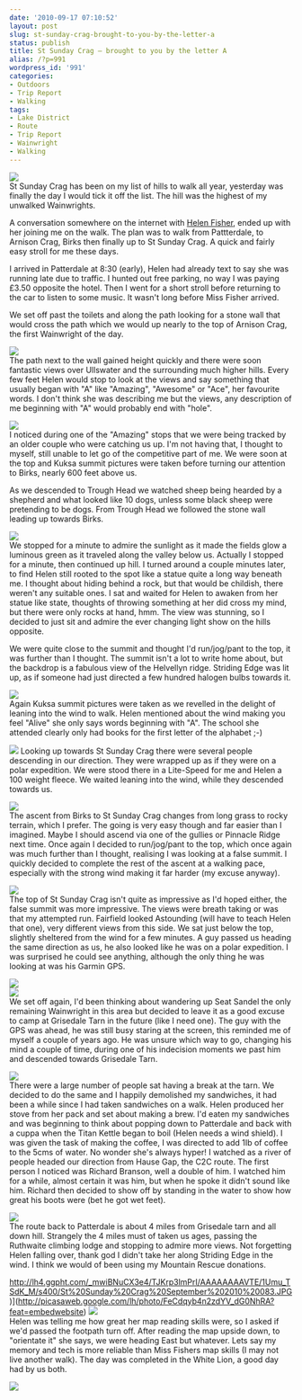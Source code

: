 ```yaml
---
date: '2010-09-17 07:10:52'
layout: post
slug: st-sunday-crag-brought-to-you-by-the-letter-a
status: publish
title: St Sunday Crag – brought to you by the letter A
alias: /?p=991
wordpress_id: '991'
categories:
- Outdoors
- Trip Report
- Walking
tags:
- Lake District
- Route
- Trip Report
- Wainwright
- Walking
---
```


[![](http://dl.dropbox.com/u/2657852/website/images/St-Sunday-Crag-September-2010-053.jpg)](http://dl.dropbox.com/u/2657852/website/images/St-Sunday-Crag-September-2010-053.jpg)  
St Sunday Crag has been on my list of hills to walk all year, yesterday was finally the day I would tick it off the list. The hill was the highest of my unwalked Wainwrights.  
<!-- more -->
A conversation somewhere on the internet with [Helen Fisher](http://helenswonderings.blogspot.com/), ended up with her joining me on the walk. The plan was to walk from Pattterdale, to Arnison Crag, Birks then finally up to St Sunday Crag. A quick and fairly easy stroll for me these days.  

I arrived in Patterdale at 8:30 (early), Helen had already text to say she was running late due to traffic. I hunted out free parking, no way I was paying £3.50 opposite the hotel. Then I went for a short stroll before returning to the car to listen to some music. It wasn't long before Miss Fisher arrived.  

We set off past the toilets and along the path looking for a stone wall that would cross the path which we would up nearly to the top of Arnison Crag, the first Wainwright of the day.  

[![](http://lh6.ggpht.com/_mwiBNuCX3e4/TJKH-53I4SI/AAAAAAAAVD8/klBYyXNm_1o/s400/St%20Sunday%20Crag%20September%202010%20005.JPG)](http://picasaweb.google.com/lh/photo/3SSXZWBwuF6ovOcFEGchdg?feat=embedwebsite)  
The path next to the wall gained height quickly and there were soon fantastic views over Ullswater and the surrounding much higher hills. Every few feet Helen would stop to look at the views and say something that usually began with "A" like "Amazing", "Awesome" or "Ace", her favourite words. I don't think she was describing me but the views, any description of me beginning with "A" would probably end with "hole".  

[![](http://lh3.ggpht.com/_mwiBNuCX3e4/TJKK6fZfXWI/AAAAAAAAVFM/SlFa204Hf0g/s400/St%20Sunday%20Crag%20September%202010%20011.JPG)](http://picasaweb.google.com/lh/photo/2zihxoTKCL5AAN3oqCanzw?feat=embedwebsite)  
I noticed during one of the "Amazing" stops that we were being tracked by an older couple who were catching us up. I'm not having that, I thought to myself, still unable to let go of the competitive part of me. We were soon at the top and Kuksa summit pictures were taken before turning our attention to Birks, nearly 600 feet above us.  

As we descended to Trough Head we watched sheep being hearded by a shepherd and what looked like 10 dogs, unless some black sheep were pretending to be dogs. From Trough Head we followed the stone wall leading up towards Birks.  

[![](http://lh3.ggpht.com/_mwiBNuCX3e4/TJKQ8AqAKWI/AAAAAAAAVH0/IlpALs8VFbo/s400/St%20Sunday%20Crag%20September%202010%20025.JPG)](http://picasaweb.google.com/lh/photo/1Xwx9tciMnIyIj9mxwsmpA?feat=embedwebsite)  
We stopped for a minute to admire the sunlight as it made the fields glow a luminous green as it traveled along the valley below us. Actually I stopped for a minute, then continued up hill. I turned around a couple minutes later, to find Helen still rooted to the spot like a statue quite a long way beneath me. I thought about hiding behind a rock, but that would be childish, there weren't any suitable ones. I sat and waited for Helen to awaken from her statue like state, thoughts of throwing something at her did cross my mind, but there were only rocks at hand, hmm. The view was stunning, so I decided to just sit and admire the ever changing light show on the hills opposite.  

We were quite close to the summit and thought I'd run/jog/pant to the top, it was further than I thought. The summit isn't a lot to write home about, but the backdrop is a fabulous view of the Helvellyn ridge. Striding Edge was lit up, as if someone had just directed a few hundred halogen bulbs towards it.  

[![](http://lh5.ggpht.com/_mwiBNuCX3e4/TJKW_tCQgTI/AAAAAAAAVKU/LXmV7K2VKC0/s400/St%20Sunday%20Crag%20September%202010%20038.JPG)](http://picasaweb.google.com/lh/photo/hR_XiAE_7oQPmt9xo3PE4g?feat=embedwebsite)  
Again Kuksa summit pictures were taken as we revelled in the delight of leaning into the wind to walk. Helen mentioned about the wind making you feel "Alive" she only says words beginning with "A". The school she attended clearly only had books for the first letter of the alphabet ;-)  

[![](http://lh3.ggpht.com/_mwiBNuCX3e4/TJKXg6flnII/AAAAAAAAVKg/h0ZjEPQjYOo/s400/St%20Sunday%20Crag%20September%202010%20039.JPG)](http://picasaweb.google.com/lh/photo/nLVT3HDN5lzLllgCNsNlRg?feat=embedwebsite) Looking up towards St Sunday Crag there were several people descending in our direction. They were wrapped up as if they were on a polar expedition. We were stood there in a Lite-Speed for me and Helen a 100 weight fleece. We waited leaning into the wind, while they descended towards us.  

[![](http://lh6.ggpht.com/_mwiBNuCX3e4/TJKfa4dQ5oI/AAAAAAAAVN4/ovaKM0UEQEw/s400/St%20Sunday%20Crag%20September%202010%20056.JPG)](http://picasaweb.google.com/lh/photo/smOfrvdbE-IOl8OFnpRJyw?feat=embedwebsite)  
The ascent from Birks to St Sunday Crag changes from long grass to rocky terrain, which I prefer. The going is very easy though and far easier than I imagined. Maybe I should ascend via one of the gullies or Pinnacle Ridge next time. Once again I decided to run/jog/pant to the top, which once again was much further than I thought, realising I was looking at a false summit. I quickly decided to complete the rest of the ascent at a walking pace, especially with the strong wind making it far harder (my excuse anyway).  

[![](http://lh3.ggpht.com/_mwiBNuCX3e4/TJKjDu82eJI/AAAAAAAAVPc/HF3G0T1sWPY/s400/St%20Sunday%20Crag%20September%202010%20064.JPG)](http://picasaweb.google.com/lh/photo/D3UAor39SHFH90ZVrh9v0g?feat=embedwebsite)  
The top of St Sunday Crag isn't quite as impressive as I'd hoped either, the false summit was more impressive. The views were breath taking or was that my attempted run. Fairfield looked Astounding (will have to teach Helen that one), very different views from this side. We sat just below the top, slightly sheltered from the wind for a few minutes. A guy passed us heading the same direction as us, he also looked like he was on a polar expedition. I was surprised he could see anything, although the only thing he was looking at was his Garmin GPS.  

[![](http://lh4.ggpht.com/_mwiBNuCX3e4/TJKlgFX558I/AAAAAAAAVQg/M1g7X0IcZss/s400/St%20Sunday%20Crag%20September%202010%20070.JPG)](http://picasaweb.google.com/lh/photo/_hkSML0ZGq__0Lmuo3fGfg?feat=embedwebsite)  
[![](http://lh4.ggpht.com/_mwiBNuCX3e4/TJKnUW3INII/AAAAAAAAVRQ/wFaRjHmHct8/s400/St%20Sunday%20Crag%20September%202010%20074.JPG)](http://picasaweb.google.com/lh/photo/zYrFgl7BqGIwHvU5opPNUQ?feat=embedwebsite)  
We set off again, I'd been thinking about wandering up Seat Sandel the only remaining Wainwright in this area but decided to leave it as a good excuse to camp at Grisedale Tarn in the future (like I need one). The guy with the GPS was ahead, he was still busy staring at the screen, this reminded me of myself a couple of years ago. He was unsure which way to go, changing his mind a couple of time, during one of his indecision moments we past him and descended towards Grisedale Tarn.  

[![](http://lh4.ggpht.com/_mwiBNuCX3e4/TJKoLNGRvkI/AAAAAAAAVRo/kB_fDOdPP4Q/s400/St%20Sunday%20Crag%20September%202010%20076.JPG)](http://picasaweb.google.com/lh/photo/9hmuseP_9rA0leOrTNQhqw?feat=embedwebsite)  
There were a large number of people sat having a break at the tarn. We decided to do the same and I happily demolished my sandwiches, it had been a while since I had taken sandwiches on a walk. Helen produced her stove from her pack and set about making a brew. I'd eaten my sandwiches and was beginning to think about popping down to Patterdale and back with a cuppa when the Titan Kettle began to boil (Helen needs a wind shield). I was given the task of making the coffee, I was directed to add 1Ib of coffee to the 5cms of water. No wonder she's always hyper! I watched as a river of people headed our direction from Hause Gap, the C2C route. The first person I noticed was Richard Branson, well a double of him. I watched him for a while, almost certain it was him, but when he spoke it didn't sound like him. Richard then decided to show off by standing in the water to show how great his boots were (bet he got wet feet).  

[![](http://lh3.ggpht.com/_mwiBNuCX3e4/TJKqpyuJNKI/AAAAAAAAVSo/X5rCe7i-zyI/s400/St%20Sunday%20Crag%20September%202010%20081.JPG)](http://picasaweb.google.com/lh/photo/cqQJGJg5q3rDYuDs0OBafg?feat=embedwebsite)  
The route back to Patterdale is about 4 miles from Grisedale tarn and all down hill. Strangely the 4 miles must of taken us ages, passing the Ruthwaite climbing lodge and stopping to admire more views. Not forgetting Helen falling over, thank god I didn't take her along Striding Edge in the wind. I think we would of been using my Mountain Rescue donations.  

http://lh4.ggpht.com/_mwiBNuCX3e4/TJKrp3lmPrI/AAAAAAAAVTE/1Umu_TSdK_M/s400/St%20Sunday%20Crag%20September%202010%20083.JPG)](http://picasaweb.google.com/lh/photo/FeCdqyb4n2zdYV_dG0NhRA?feat=embedwebsite) [![](http://lh4.ggpht.com/_mwiBNuCX3e4/TJKNdwWey2I/AAAAAAAAVGQ/NhAswUAMjgk/s400/St%20Sunday%20Crag%20September%202010%20017.JPG)](http://picasaweb.google.com/lh/photo/eeTemSYotIjR_2SoVU0jZQ?feat=embedwebsite)  
Helen was telling me how great her map reading skills were, so I asked if we'd passed the footpath turn off. After reading the map upside down, to "orientate it" she says, we were heading East but whatever. Lets say my memory and tech is more reliable than Miss Fishers map skills (I may not live another walk). The day was completed in the White Lion, a good day had by us both.  

[![](http://lh5.ggpht.com/_mwiBNuCX3e4/TJNvX9RW9tI/AAAAAAAAVVU/Aj3yBsJNJC0/s400/St%20Sunday%20Crag%20Map.jpg)](http://picasaweb.google.com/lh/photo/8-PCOvAZh4pXLXBTPBvJSg?feat=embedwebsite)
